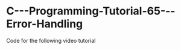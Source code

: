 C---Programming-Tutorial-65---Error-Handling
============================================

Code for the following video tutorial 
